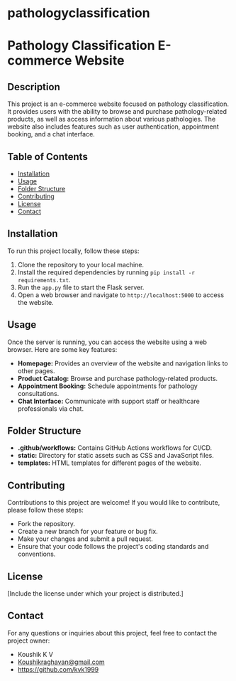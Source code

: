 # pathologyclassification


# Pathology Classification E-commerce Website

## Description
This project is an e-commerce website focused on pathology classification. It provides users with the ability to browse and purchase pathology-related products, as well as access information about various pathologies. The website also includes features such as user authentication, appointment booking, and a chat interface.

## Table of Contents
- [Installation](#installation)
- [Usage](#usage)
- [Folder Structure](#folder-structure)
- [Contributing](#contributing)
- [License](#license)
- [Contact](#contact)

## Installation
To run this project locally, follow these steps:

1. Clone the repository to your local machine.
2. Install the required dependencies by running `pip install -r requirements.txt`.
3. Run the `app.py` file to start the Flask server.
4. Open a web browser and navigate to `http://localhost:5000` to access the website.

## Usage
Once the server is running, you can access the website using a web browser. Here are some key features:

- **Homepage:** Provides an overview of the website and navigation links to other pages.
- **Product Catalog:** Browse and purchase pathology-related products.
- **Appointment Booking:** Schedule appointments for pathology consultations.
- **Chat Interface:** Communicate with support staff or healthcare professionals via chat.

## Folder Structure
- **.github/workflows:** Contains GitHub Actions workflows for CI/CD.
- **static:** Directory for static assets such as CSS and JavaScript files.
- **templates:** HTML templates for different pages of the website.

## Contributing
Contributions to this project are welcome! If you would like to contribute, please follow these steps:
- Fork the repository.
- Create a new branch for your feature or bug fix.
- Make your changes and submit a pull request.
- Ensure that your code follows the project's coding standards and conventions.

## License
[Include the license under which your project is distributed.]

## Contact
For any questions or inquiries about this project, feel free to contact the project owner:
- Koushik K V
- Koushikraghavan@gmail.com
- https://github.com/kvk1999

